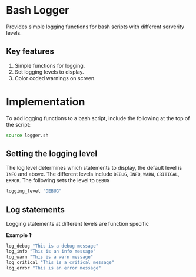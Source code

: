 Bash Logger
===========

Provides simple logging functions for bash scripts with different serverity levels.

Key features
-------------

1. Simple functions for logging.
3. Set logging levels to display.
2. Color coded warnings on screen.

Implementation
===========

To add logging functions to a bash script, include the following at the top of the script:

```Bash
source logger.sh
```

Setting the logging level
-------------------------

The log level determines which statements to display, the default level is `INFO` and above. The different levels include `DEBUG`, `INFO`, `WARN`, `CRITICAL`, `ERROR`. The following sets the level to `DEBUG`

```Bash
logging_level "DEBUG"
```

Log statements
--------------

Logging statements at different levels are function specific

**Example 1:**

```Bash
log_debug "This is a debug message"
log_info "This is an info message"
log_warn "This is a warn message"
log_critical "This is a critical message"
log_error "This is an error message"
```
